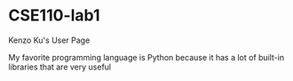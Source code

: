 # CSE110-lab1
Kenzo Ku's User Page

My favorite programming language is Python because it has a lot of built-in libraries that are very useful